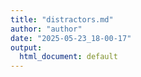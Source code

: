 ```yaml
---
title: "distractors.md"
author: "author"
date: "2025-05-23_18-00-17"
output:
  html_document: default
---
```

